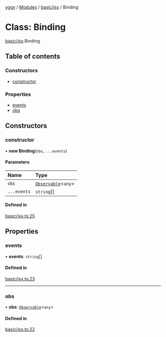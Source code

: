 [yggy](../README.md) / [Modules](../modules.md) / [basic/jsx](../modules/basic_jsx.md) / Binding

# Class: Binding

[basic/jsx](../modules/basic_jsx.md).Binding

## Table of contents

### Constructors

- [constructor](basic_jsx.Binding.md#constructor)

### Properties

- [events](basic_jsx.Binding.md#events)
- [obs](basic_jsx.Binding.md#obs)

## Constructors

### constructor

• **new Binding**(`obs`, `...events`)

#### Parameters

| Name | Type |
| :------ | :------ |
| `obs` | [`Observable`](observable___init__.Observable.md)<`any`\> |
| `...events` | `string`[] |

#### Defined in

[basic/jsx.ts:25](https://github.com/Aldlevine/yggy/blob/8e9bae7/yggy/basic/jsx.ts#L25)

## Properties

### events

• **events**: `string`[]

#### Defined in

[basic/jsx.ts:23](https://github.com/Aldlevine/yggy/blob/8e9bae7/yggy/basic/jsx.ts#L23)

___

### obs

• **obs**: [`Observable`](observable___init__.Observable.md)<`any`\>

#### Defined in

[basic/jsx.ts:22](https://github.com/Aldlevine/yggy/blob/8e9bae7/yggy/basic/jsx.ts#L22)
